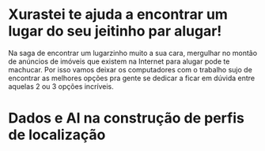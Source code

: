 # Xurastei te ajuda a encontrar um lugar do seu jeitinho par alugar!

Na saga de encontrar um lugarzinho muito a sua cara, mergulhar no montão de anúncios de imóveis que existem na Internet para alugar pode te machucar. Por isso vamos deixar os computadores com o trabalho sujo de encontrar as melhores opções pra gente se dedicar a ficar em dúvida entre aquelas 2 ou 3 opções incríveis.

# Dados e AI na construção de perfis de localização